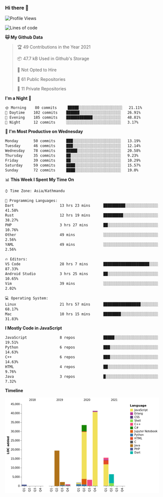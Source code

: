 ### Hi there 👋


<!--START_SECTION:waka-->
![Profile Views](http://img.shields.io/badge/Profile%20Views-10-blue)

![Lines of code](https://img.shields.io/badge/From%20Hello%20World%20I%27ve%20Written-125892%20lines%20of%20code-blue)

**🐱 My Github Data** 

> 🏆 49 Contributions in the Year 2021
 > 
> 📦 47.7 kB Used in Github's Storage 
 > 
> 🚫 Not Opted to Hire
 > 
> 📜 61 Public Repositories 
 > 
> 🔑 11 Private Repositories  
 > 
**I'm a Night 🦉** 

```text
🌞 Morning    80 commits     █████░░░░░░░░░░░░░░░░░░░░   21.11% 
🌆 Daytime    102 commits    ██████░░░░░░░░░░░░░░░░░░░   26.91% 
🌃 Evening    185 commits    ████████████░░░░░░░░░░░░░   48.81% 
🌙 Night      12 commits     ░░░░░░░░░░░░░░░░░░░░░░░░░   3.17%

```
📅 **I'm Most Productive on Wednesday** 

```text
Monday       50 commits     ███░░░░░░░░░░░░░░░░░░░░░░   13.19% 
Tuesday      46 commits     ███░░░░░░░░░░░░░░░░░░░░░░   12.14% 
Wednesday    78 commits     █████░░░░░░░░░░░░░░░░░░░░   20.58% 
Thursday     35 commits     ██░░░░░░░░░░░░░░░░░░░░░░░   9.23% 
Friday       39 commits     ██░░░░░░░░░░░░░░░░░░░░░░░   10.29% 
Saturday     59 commits     ████░░░░░░░░░░░░░░░░░░░░░   15.57% 
Sunday       72 commits     ████░░░░░░░░░░░░░░░░░░░░░   19.0%

```


📊 **This Week I Spent My Time On** 

```text
⌚︎ Time Zone: Asia/Kathmandu

💬 Programming Languages: 
Dart                     13 hrs 23 mins      ██████████░░░░░░░░░░░░░░░   41.58% 
Rust                     12 hrs 19 mins      █████████░░░░░░░░░░░░░░░░   38.27% 
PHP                      3 hrs 27 mins       ██░░░░░░░░░░░░░░░░░░░░░░░   10.76% 
Other                    49 mins             ░░░░░░░░░░░░░░░░░░░░░░░░░   2.56% 
YAML                     49 mins             ░░░░░░░░░░░░░░░░░░░░░░░░░   2.56%

🔥 Editors: 
VS Code                  28 hrs 7 mins       █████████████████████░░░░   87.33% 
Android Studio           3 hrs 25 mins       ██░░░░░░░░░░░░░░░░░░░░░░░   10.65% 
Vim                      39 mins             ░░░░░░░░░░░░░░░░░░░░░░░░░   2.02%

💻 Operating System: 
Linux                    21 hrs 57 mins      █████████████████░░░░░░░░   68.17% 
Mac                      10 hrs 15 mins      ████████░░░░░░░░░░░░░░░░░   31.83%

```

**I Mostly Code in JavaScript** 

```text
JavaScript               8 repos             █████░░░░░░░░░░░░░░░░░░░░   19.51% 
Python                   6 repos             ███░░░░░░░░░░░░░░░░░░░░░░   14.63% 
C++                      6 repos             ███░░░░░░░░░░░░░░░░░░░░░░   14.63% 
HTML                     4 repos             ██░░░░░░░░░░░░░░░░░░░░░░░   9.76% 
Java                     3 repos             █░░░░░░░░░░░░░░░░░░░░░░░░   7.32%

```


**Timeline**

![Chart not found](https://raw.githubusercontent.com/voidash/voidash/main/charts/bar_graph.png) 


<!--END_SECTION:waka-->


<!--
**voidash/voidash** is a ✨ _special_ ✨ repository because its `README.md` (this file) appears on your GitHub profile.

Here are some ideas to get you started:

- 🔭 I’m currently working on ...
- 🌱 I’m currently learning ...
- 👯 I’m looking to collaborate on ...
- 🤔 I’m looking for help with ...
- 💬 Ask me about ...
- 📫 How to reach me: ...
- 😄 Pronouns: ...
- ⚡ Fun fact: ...
-->
